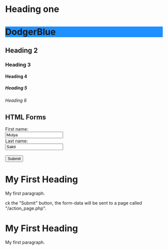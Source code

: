 <html>
<body>

<h1>Heading one</h1>
<h1 style="background-color:DodgerBlue;">DodgerBlue</h1>
<h2>Heading 2</h2>
<h3>Heading 3</h3>
<h4>Heading 4</h4>
<h5>Heading 5</h5>
<h6>Heading 6</h6>

</body>
</html>

<html>
<body>

<h2>HTML Forms</h2>

<form action="/action_page.php">
  <label for="fname">First name:</label><br>
  <input type="text" id="fname" name="fname" value="Mulya"><br>
  <label for="lname">Last name:</label><br>
  <input type="text" id="lname" name="lname" value="Sakti"><br><br>
  <input type="submit" value="Submit">
</form> 

<!DOCTYPE html>
<html>
<head>
<title>Page Title</title>
</head>
<body>

<h1>My First Heading</h1>
<p>My first paragraph.</p>

</body>
</html>ck the "Submit" button, the form-data will be sent to a page called "/action_page.php".</p>

</body>
</html>

<!DOCTYPE html>
<html>
<head>
<title>Page Title</title>
</head>
<body>

<h1>My First Heading</h1>
<p>My first paragraph.</p>

</body>
</html>
